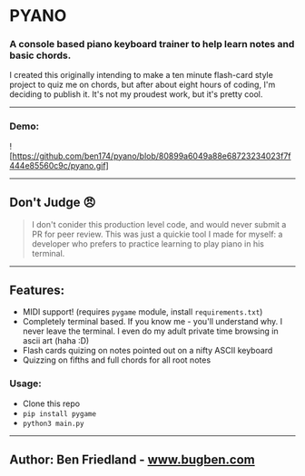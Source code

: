 # PYANO
### A console based piano keyboard trainer to help learn notes and basic chords.

I created this originally intending to make a ten minute flash-card style project to quiz me on chords, but after 
about eight hours of coding, I'm deciding to publish it. It's not my proudest work, but it's pretty cool.

_________________

### Demo:
![https://github.com/ben174/pyano/blob/80899a6049a88e68723234023f7f444e85560c9c/pyano.gif]

_________________
## Don't Judge 😠

> I don't conider this production level code, and would never submit a PR for peer review.
> This was just a quickie tool I made for myself: a developer who prefers to practice learning to play piano in his terminal.

_________________
## Features:

* MIDI support! (requires `pygame` module, install `requirements.txt`)
* Completely terminal based. If you know me - you'll understand why. I never leave the terminal. I even do my 
  adult private time browsing in ascii art (haha :D)
* Flash cards quizing on notes pointed out on a nifty ASCII keyboard
* Quizzing on fifths and full chords for all root notes

### Usage:
* Clone this repo
* `pip install pygame`
* `python3 main.py`

_________________

## Author: Ben Friedland - www.bugben.com